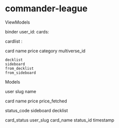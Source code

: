 # commander-league

ViewModels

binder
    user_id:    <string>
    cards:      <cardlist>

cardlist
    <string>: <card>

card
    name
    price
    category
    multiverse_id

    decklist
    sideboard
    from_decklist
    from_sideboard

Models

user
    slug
    name

card
    name
    price
    price_fetched

status_code
    sideboard
    decklist

card_status
    user_slug
    card_name
    status_id
    timestamp
